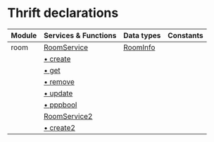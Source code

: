 # Thrift declarations

| Module | Services & Functions                                    | Data types                          | Constants |
| ------ | ------------------------------------------------------- | ----------------------------------- | --------- |
| room   | [RoomService](room.md#service-roomservice)              | [RoomInfo](room.md#struct-roominfo) |           |
|        | [ &bull; create](room.md#function-roomservicecreate)    |                                     |           |
|        | [ &bull; get](room.md#function-roomserviceget)          |                                     |           |
|        | [ &bull; remove](room.md#function-roomserviceremove)    |                                     |           |
|        | [ &bull; update](room.md#function-roomserviceupdate)    |                                     |           |
|        | [ &bull; pppbool](room.md#function-roomservicepppbool)  |                                     |           |
|        | [RoomService2](room.md#service-roomservice2)            |                                     |           |
|        | [ &bull; create2](room.md#function-roomservice2create2) |                                     |           |
